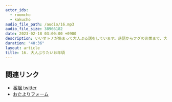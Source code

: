 ```yaml
---
actor_ids:
  - roomcho
  - kakucho
audio_file_path: /audio/16.mp3
audio_file_size: 38966182
date: 2023-02-18 03:00:00 +0900
description: いいオトナが集まって大人ぶる話をしています。落語からフグの卵巣まで、大人の魅力に迫ります(?) ギリギリのふるさと納税/大人ぶっていく/林家正蔵の魅力/コンテンツのライヴ感/太古の塩でどぅぞ/暇つぶしとしての料理/〆るとは/バイオレンスな表現/二人でいるときにスマホ見ないでよ！/急転直下
duration: "40:36"
layout: article
title: 16. 大人ぶりたいお年頃
---
```


## 関連リンク

- [番組 twitter](https://twitter.com/migikarachi)
- [おたよりフォーム](https://docs.google.com/forms/d/e/1FAIpQLSfCo_pOeUstqHMCWlYCWiUV7CNOls7UOgEKgCIMOYv2IbasfA/viewform)
